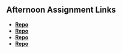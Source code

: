 ## Afternoon Assignment Links

* **[Repo](https://github.com/MarkKuzne/triviaGame)**
* **[Repo](https://github.com/MarkKuzne/ltSummer23-gregslistASYNC)**
* **[Repo](https://github.com/MarkKuzne/pokeDex)**
* **[Repo](https://github.com/MarkKuzne/Gifted)**
